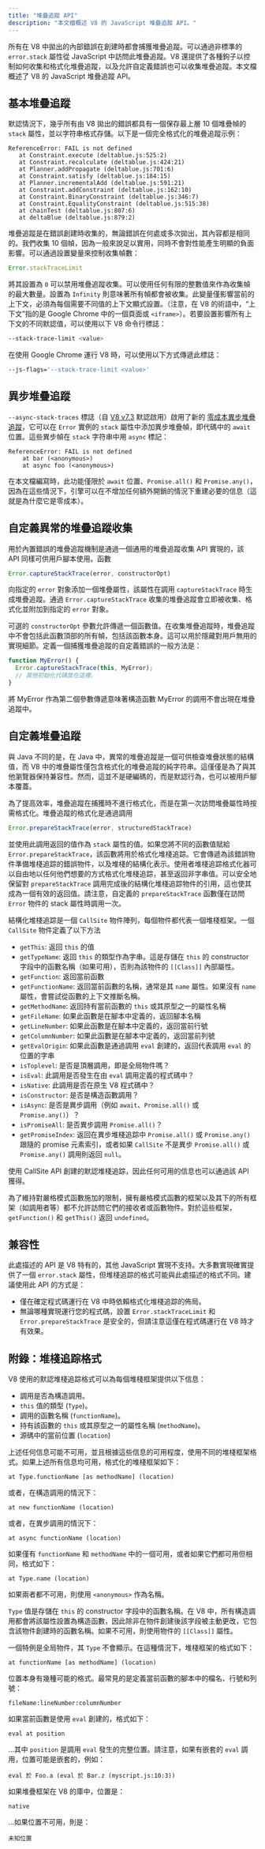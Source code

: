 ```yaml
---
title: "堆疊追蹤 API"
description: "本文檔概述 V8 的 JavaScript 堆疊追蹤 API。"
---
```

所有在 V8 中拋出的內部錯誤在創建時都會捕獲堆疊追蹤。可以通過非標準的 `error.stack` 屬性從 JavaScript 中訪問此堆疊追蹤。V8 還提供了各種鉤子以控制如何收集和格式化堆疊追蹤，以及允許自定義錯誤也可以收集堆疊追蹤。本文檔概述了 V8 的 JavaScript 堆疊追蹤 API。

## 基本堆疊追蹤

默認情況下，幾乎所有由 V8 拋出的錯誤都具有一個保存最上層 10 個堆疊幀的 `stack` 屬性，並以字符串格式存儲。以下是一個完全格式化的堆疊追蹤示例：

```
ReferenceError: FAIL is not defined
   at Constraint.execute (deltablue.js:525:2)
   at Constraint.recalculate (deltablue.js:424:21)
   at Planner.addPropagate (deltablue.js:701:6)
   at Constraint.satisfy (deltablue.js:184:15)
   at Planner.incrementalAdd (deltablue.js:591:21)
   at Constraint.addConstraint (deltablue.js:162:10)
   at Constraint.BinaryConstraint (deltablue.js:346:7)
   at Constraint.EqualityConstraint (deltablue.js:515:38)
   at chainTest (deltablue.js:807:6)
   at deltaBlue (deltablue.js:879:2)
```

堆疊追蹤是在錯誤創建時收集的，無論錯誤在何處或多次拋出，其內容都是相同的。我們收集 10 個幀，因為一般來說足以實用，同時不會對性能產生明顯的負面影響。可以通過設置變量來控制收集幀數：

```js
Error.stackTraceLimit
```

將其設置為 `0` 可以禁用堆疊追蹤收集。可以使用任何有限的整數值來作為收集幀的最大數量。設置為 `Infinity` 則意味著所有幀都會被收集。此變量僅影響當前的上下文，必須為每個需要不同值的上下文顯式設置。（注意，在 V8 的術語中，“上下文”指的是 Google Chrome 中的一個頁面或 `<iframe>`）。若要設置影響所有上下文的不同默認值，可以使用以下 V8 命令行標誌：

```bash
--stack-trace-limit <value>
```

在使用 Google Chrome 運行 V8 時，可以使用以下方式傳遞此標誌：

```bash
--js-flags='--stack-trace-limit <value>'
```

## 異步堆疊追蹤

`--async-stack-traces` 標誌（自 [V8 v7.3](https://v8.dev/blog/v8-release-73#async-stack-traces) 默認啟用）啟用了新的 [零成本異步堆疊追蹤](https://bit.ly/v8-zero-cost-async-stack-traces)，它可以在 `Error` 實例的 `stack` 屬性中添加異步堆疊幀，即代碼中的 `await` 位置。這些異步幀在 `stack` 字符串中用 `async` 標記：

```
ReferenceError: FAIL is not defined
    at bar (<anonymous>)
    at async foo (<anonymous>)
```

在本文檔編寫時，此功能僅限於 `await` 位置、`Promise.all()` 和 `Promise.any()`，因為在這些情況下，引擎可以在不增加任何額外開銷的情況下重建必要的信息（這就是為什麼它是零成本）。

## 自定義異常的堆疊追蹤收集

用於內置錯誤的堆疊追蹤機制是通過一個通用的堆疊追蹤收集 API 實現的，該 API 同樣可供用戶腳本使用。函數

```js
Error.captureStackTrace(error, constructorOpt)
```

向指定的 `error` 對象添加一個堆疊屬性，該屬性在調用 `captureStackTrace` 時生成堆疊追蹤。通過 `Error.captureStackTrace` 收集的堆疊追蹤會立即被收集、格式化並附加到指定的 `error` 對象。

可選的 `constructorOpt` 參數允許傳遞一個函數值。在收集堆疊追蹤時，堆疊追蹤中不會包括此函數頂部的所有幀，包括該函數本身。這可以用於隱藏對用戶無用的實現細節。定義一個捕獲堆疊追蹤的自定義錯誤的一般方法是：

```js
function MyError() {
  Error.captureStackTrace(this, MyError);
  // 其他初始化代碼放在這裡。
}
```

將 MyError 作為第二個參數傳遞意味著構造函數 MyError 的調用不會出現在堆疊追蹤中。

## 自定義堆疊追蹤

與 Java 不同的是，在 Java 中，異常的堆疊追蹤是一個可供檢查堆疊狀態的結構值，而 V8 中的堆疊屬性僅包含格式化的堆疊追蹤的純字符串。這僅僅是為了與其他瀏覽器保持兼容性。然而，這並不是硬編碼的，而是默認行為，也可以被用戶腳本覆蓋。

為了提高效率，堆疊追蹤在捕獲時不進行格式化，而是在第一次訪問堆疊屬性時按需格式化。堆疊追蹤的格式化是通過調用

```js
Error.prepareStackTrace(error, structuredStackTrace)
```

並使用此調用返回的值作為 `stack` 屬性的值。如果您將不同的函數值賦給 `Error.prepareStackTrace`，該函數將用於格式化堆棧追踪。它會傳遞為該錯誤物件準備堆棧追踪的錯誤物件，以及堆棧的結構化表示。使用者堆棧追踪格式化器可以自由地以任何他們想要的方式格式化堆棧追踪，甚至返回非字串值。可以安全地保留對 `prepareStackTrace` 調用完成後的結構化堆棧追踪物件的引用，這也使其成為一個有效的返回值。請注意，自定義的 `prepareStackTrace` 函數僅在訪問 `Error` 物件的 stack 屬性時調用一次。

結構化堆棧追踪是一個 `CallSite` 物件陣列，每個物件都代表一個堆棧框架。一個 `CallSite` 物件定義了以下方法

- `getThis`: 返回 `this` 的值
- `getTypeName`: 返回 `this` 的類型作為字串。這是存儲在 `this` 的 constructor 字段中的函數名稱（如果可用），否則為該物件的 `[[Class]]` 內部屬性。
- `getFunction`: 返回當前函數
- `getFunctionName`: 返回當前函數的名稱，通常是其 `name` 屬性。如果沒有 `name` 屬性，會嘗試從函數的上下文推斷名稱。
- `getMethodName`: 返回持有當前函數的 `this` 或其原型之一的屬性名稱
- `getFileName`: 如果此函數是在腳本中定義的，返回腳本名稱
- `getLineNumber`: 如果此函數是在腳本中定義的，返回當前行號
- `getColumnNumber`: 如果此函數是在腳本中定義的，返回當前列號
- `getEvalOrigin`: 如果此函數是通過調用 `eval` 創建的，返回代表調用 `eval` 的位置的字串
- `isToplevel`: 是否是頂層調用，即是全局物件嗎？
- `isEval`: 此調用是否發生在由 `eval` 調用定義的程式碼中？
- `isNative`: 此調用是否在原生 V8 程式碼中？
- `isConstructor`: 是否是構造函數調用？
- `isAsync`: 是否是異步調用（例如 `await`、`Promise.all()` 或 `Promise.any()`）？
- `isPromiseAll`: 是否異步調用 `Promise.all()`？
- `getPromiseIndex`: 返回在異步堆棧追踪中 `Promise.all()` 或 `Promise.any()` 跟隨的 promise 元素索引，或者如果 `CallSite` 不是異步 `Promise.all()` 或 `Promise.any()` 調用則返回 `null`。

使用 CallSite API 創建的默認堆棧追踪，因此任何可用的信息也可以通過該 API 獲得。

為了維持對嚴格模式函數施加的限制，擁有嚴格模式函數的框架以及其下的所有框架（如調用者等）都不允許訪問它們的接收者或函數物件。對於這些框架，`getFunction()` 和 `getThis()` 返回 `undefined`。

## 兼容性

此處描述的 API 是 V8 特有的，其他 JavaScript 實現不支持。大多數實現確實提供了一個 `error.stack` 屬性，但堆棧追踪的格式可能與此處描述的格式不同。建議使用此 API 的方式是：

- 僅在確定程式碼運行在 V8 中時依賴格式化堆棧追踪的佈局。
- 無論哪種實現運行您的程式碼，設置 `Error.stackTraceLimit` 和 `Error.prepareStackTrace` 是安全的，但請注意這僅在程式碼運行在 V8 時才有效果。

## 附錄：堆棧追踪格式

V8 使用的默認堆棧追踪格式可以為每個堆棧框架提供以下信息：

- 調用是否為構造調用。
- `this` 值的類型 (`Type`)。
- 調用的函數名稱 (`functionName`)。
- 持有該函數的 `this` 或其原型之一的屬性名稱 (`methodName`)。
- 源碼中的當前位置 (`location`)

上述任何信息可能不可用，並且根據這些信息的可用程度，使用不同的堆棧框架格式。如果上述所有信息均可用，格式化的堆棧框架如下：

```
at Type.functionName [as methodName] (location)
```

或者，在構造調用的情況下：

```
at new functionName (location)
```

或者，在異步調用的情況下：

```
at async functionName (location)
```

如果僅有 `functionName` 和 `methodName` 中的一個可用，或者如果它們都可用但相同，格式如下：

```
at Type.name (location)
```

如果兩者都不可用，則使用 `<anonymous>` 作為名稱。

`Type` 值是存儲在 `this` 的 constructor 字段中的函數名稱。在 V8 中，所有構造調用都會將該屬性設置為構造函數，因此除非在物件創建後該字段被主動更改，它包含該物件創建時的函數名稱。如果不可用，則使用物件的 `[[Class]]` 屬性。

一個特例是全局物件，其 `Type` 不會顯示。在這種情況下，堆棧框架的格式如下：

```
at functionName [as methodName] (location)
```

位置本身有幾種可能的格式。最常見的是定義當前函數的腳本中的檔名、行號和列號：

```
fileName:lineNumber:columnNumber
```

如果當前函數是使用 `eval` 創建的，格式如下：

```
eval at position
```

…其中 `position` 是調用 `eval` 發生的完整位置。請注意，如果有嵌套的 `eval` 調用，位置可能是嵌套的，例如：

```
eval 於 Foo.a (eval 於 Bar.z (myscript.js:10:3))
```

如果堆疊框架在 V8 的庫中，位置是：

```
native
```

…如果位置不可用，則是：

```
未知位置
```
